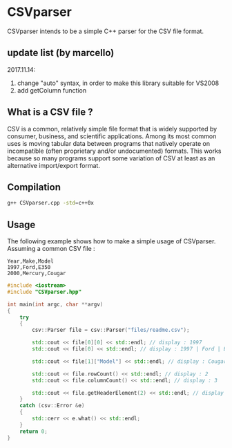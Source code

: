 CSVparser
=========

CSVparser intends to be a simple C++ parser for the CSV file format.

update list (by marcello)
----------------

2017.11.14:
1. change "auto" syntax, in order to make this library suitable for VS2008
2. add getColumn function



What is a CSV file ?
--------------------

CSV is a common, relatively simple file format that is widely supported by consumer, business, and scientific applications. Among its most common uses is moving tabular data between programs that natively operate on incompatible (often proprietary and/or undocumented) formats. This works because so many programs support some variation of CSV at least as an alternative import/export format.

Compilation
-----------

```bash
g++ CSVparser.cpp -std=c++0x
```

Usage
-----

The following example shows how to make a simple usage of CSVparser.<br />
Assuming a common CSV file :

```
Year,Make,Model
1997,Ford,E350
2000,Mercury,Cougar
```

```c++
#include <iostream>
#include "CSVparser.hpp"

int main(int argc, char **argv)
{
	try
    {
        csv::Parser file = csv::Parser("files/readme.csv");

        std::cout << file[0][0] << std::endl; // display : 1997
        std::cout << file[0] << std::endl; // display : 1997 | Ford | E350

        std::cout << file[1]["Model"] << std::endl; // display : Cougar

        std::cout << file.rowCount() << std::endl; // display : 2
        std::cout << file.columnCount() << std::endl; // display : 3

        std::cout << file.getHeaderElement(2) << std::endl; // display : Model
    }
    catch (csv::Error &e)
    {
        std::cerr << e.what() << std::endl;
    }
  	return 0;
}
```
